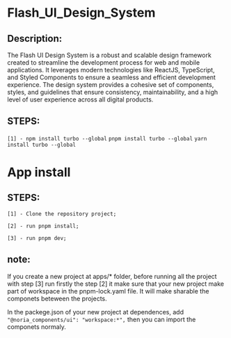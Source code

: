 

# Flash_UI_Design_System

## Description:

The Flash UI Design System is a robust and scalable design framework created to streamline the development process for web and mobile applications.
It leverages modern technologies like ReactJS, TypeScript, and Styled Components to ensure a seamless and efficient development experience.
The design system provides a cohesive set of components, styles, and guidelines that ensure consistency, maintainability, and a high level of user experience across all digital products.

## STEPS:

``[1] - npm install turbo --global``  ``pnpm install turbo --global`` ``yarn install turbo --global``

# App install

## STEPS:

``[1] - Clone the repository project;``

``[2] - run pnpm install;``

``[3] - run pnpm dev;``


## note:

If you create a new project at apps/* folder, before running all the project with step [3] run firstly the step [2]
it make sure that your new project make part of workspace in the pnpm-lock.yaml file. It will make sharable the componets beteween the projects.

In the packege.json of your new project at dependences, add `"@noria_components/ui": "workspace:*",` then you can import the componets normaly.


